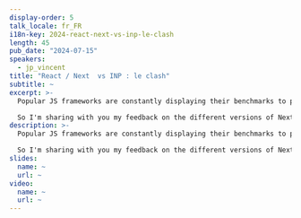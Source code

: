 ```yaml
---
display-order: 5
talk_locale: fr_FR
i18n-key: 2024-react-next-vs-inp-le-clash
length: 45
pub_date: "2024-07-15"
speakers:
  - jp_vincent
title: "React / Next  vs INP : le clash"
subtitle: ~
excerpt: >-
  Popular JS frameworks are constantly displaying their benchmarks to prove that they are fast, even better than the native DOM! But the arrival of INP and my 5 years of accelerating these stacks for my clients show that on normal sites, i.e. with several hundred instances of components per page, you need a hell of a lot of tooling, expertise and even cunning to avoid killing the user experience.

  So I'm sharing with you my feedback on the different versions of Next / React, a bit of Vue / Nuxt and even Svelte or web components, the tricks that helps and my methodology for making it last.
description: >-
  Popular JS frameworks are constantly displaying their benchmarks to prove that they are fast, even better than the native DOM! But the arrival of INP and my 5 years of accelerating these stacks for my clients show that on normal sites, i.e. with several hundred instances of components per page, you need a hell of a lot of tooling, expertise and even cunning to avoid killing the user experience.

  So I'm sharing with you my feedback on the different versions of Next / React, a bit of Vue / Nuxt and even Svelte or web components, the tricks that helps and my methodology for making it last.
slides:
  name: ~
  url: ~
video:
  name: ~
  url: ~
---
```

